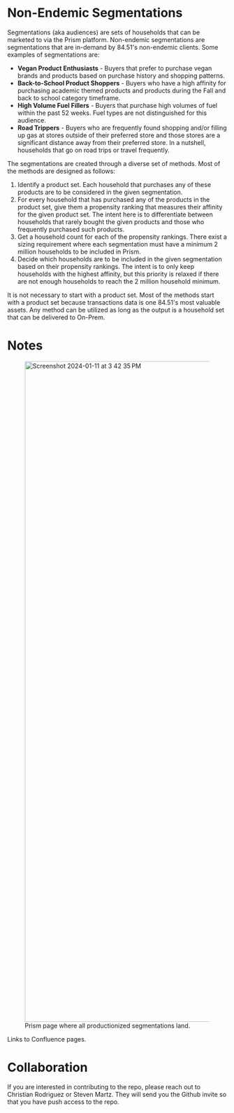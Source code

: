 # Non-Endemic Segmentations
Segmentations (aka audiences) are sets of households that can be marketed to via the Prism platform. Non-endemic segmentations are segmentations that are in-demand by 84.51's non-endemic clients. Some examples of segmentations are:

* **Vegan Product Enthusiasts** - Buyers that prefer to purchase vegan brands and products based on purchase history and shopping patterns.
* **Back-to-School Product Shoppers** - Buyers who have a high affinity for purchasing academic themed products and products during the Fall and back to school category timeframe.
* **High Volume Fuel Fillers** - Buyers that purchase high volumes of fuel within the past 52 weeks. Fuel types are not distinguished for this audience.
* **Road Trippers** - Buyers who are frequently found shopping and/or filling up gas at stores outside of their preferred store and those stores are a significant distance away from their preferred store. In a nutshell, households that go on road trips or travel frequently.

The segmentations are created through a diverse set of methods. Most of the methods are designed as follows:

1) Identify a product set. Each household that purchases any of these products are to be considered in the given segmentation.
2) For every household that has purchased any of the products in the product set, give them a propensity ranking that measures their affinity for the given product set. The intent here is to differentiate between households that rarely bought the given products and those who frequently purchased such products.
3) Get a household count for each of the propensity rankings. There exist a sizing requirement where each segmentation must have a minimum 2 million households to be included in Prism.
4) Decide which households are to be included in the given segmentation based on their propensity rankings. The intent is to only keep households with the highest affinity, but this priority is relaxed if there are not enough households to reach the 2 million household minimum.

It is not necessary to start with a product set. Most of the methods start with a product set because transactions data is one 84.51's most valuable assets. Any method can be utilized as long as the output is a household set that can be delivered to On-Prem.

# Notes
<figure>
  <img width="1509" alt="Screenshot 2024-01-11 at 3 42 35 PM" src="https://github.com/christianrodriguez-8451/non_endemic_segmentations/assets/129775077/cfca9f9a-dadd-4ebe-8c3d-6d8b3fdfc3d2">
  <figcaption>Prism page where all productionized segmentations land.</figcaption>
</figure>

Links to Confluence pages.

# Collaboration
If you are interested in contributing to the repo, please reach out to Christian Rodriguez or Steven Martz. They will send you the Github invite so that you have push access to the repo.
